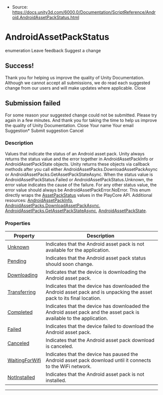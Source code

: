 * Source: https://docs.unity3d.com/6000.0/Documentation/ScriptReference/Android.AndroidAssetPackStatus.html

# AndroidAssetPackStatus
enumeration
Leave feedback
Suggest a change
## Success!
Thank you for helping us improve the quality of Unity Documentation. Although we cannot accept all submissions, we do read each suggested change from our users and will make updates where applicable.
Close
## Submission failed
For some reason your suggested change could not be submitted. Please <a>try again</a> in a few minutes. And thank you for taking the time to help us improve the quality of Unity Documentation.
Close
Your name Your email Suggestion* Submit suggestion
Cancel
### Description
Values that indicate the status of an Android asset pack.
Unity always returns the status value and the error together in AndroidAssetPackInfo or AndroidAssetPackState objects. Unity returns these objects via callback methods after you call either AndroidAssetPacks.DownloadAssetPackAsync or AndroidAssetPacks.GetAssetPackStateAsync. When the status value is AndroidAssetPackStatus.Failed or AndroidAssetPackStatus.Unknown, the error value indicates the cause of the failure. For any other status value, the error value should always be AndroidAssetPackError.NoError. This enum directly wraps the [AssetPackStatus](https://developer.android.com/reference/com/google/android/play/core/assetpacks/model/AssetPackStatus) values in the PlayCore API. Additional resources: [AndroidAssetPackInfo](https://docs.unity3d.com/6000.0/Documentation/ScriptReference/Android.AndroidAssetPackInfo.html), [AndroidAssetPacks.DownloadAssetPackAsync](https://docs.unity3d.com/6000.0/Documentation/ScriptReference/Android.AndroidAssetPacks.DownloadAssetPackAsync.html), [AndroidAssetPacks.GetAssetPackStateAsync](https://docs.unity3d.com/6000.0/Documentation/ScriptReference/Android.AndroidAssetPacks.GetAssetPackStateAsync.html), [AndroidAssetPackState](https://docs.unity3d.com/6000.0/Documentation/ScriptReference/Android.AndroidAssetPackState.html).
### Properties
Property | Description  
---|---  
[Unknown](https://docs.unity3d.com/6000.0/Documentation/ScriptReference/Android.AndroidAssetPackStatus.Unknown.html) | Indicates that the Android asset pack is not available for the application.  
[Pending](https://docs.unity3d.com/6000.0/Documentation/ScriptReference/Android.AndroidAssetPackStatus.Pending.html) | Indicates that the Android asset pack status should soon change.  
[Downloading](https://docs.unity3d.com/6000.0/Documentation/ScriptReference/Android.AndroidAssetPackStatus.Downloading.html) | Indicates that the device is downloading the Android asset pack.  
[Transferring](https://docs.unity3d.com/6000.0/Documentation/ScriptReference/Android.AndroidAssetPackStatus.Transferring.html) | Indicates that the device has downloaded the Android asset pack and is unpacking the asset pack to its final location.  
[Completed](https://docs.unity3d.com/6000.0/Documentation/ScriptReference/Android.AndroidAssetPackStatus.Completed.html) | Indicates that the device has downloaded the Android asset pack and the asset pack is available to the application.  
[Failed](https://docs.unity3d.com/6000.0/Documentation/ScriptReference/Android.AndroidAssetPackStatus.Failed.html) | Indicates that the device failed to download the Android asset pack.  
[Canceled](https://docs.unity3d.com/6000.0/Documentation/ScriptReference/Android.AndroidAssetPackStatus.Canceled.html) | Indicates that the Android asset pack download is canceled.  
[WaitingForWifi](https://docs.unity3d.com/6000.0/Documentation/ScriptReference/Android.AndroidAssetPackStatus.WaitingForWifi.html) | Indicates that the device has paused the Android asset pack download until it connects to the WiFi network.  
[NotInstalled](https://docs.unity3d.com/6000.0/Documentation/ScriptReference/Android.AndroidAssetPackStatus.NotInstalled.html) | Indicates that the Android asset pack is not installed.  
* * *
